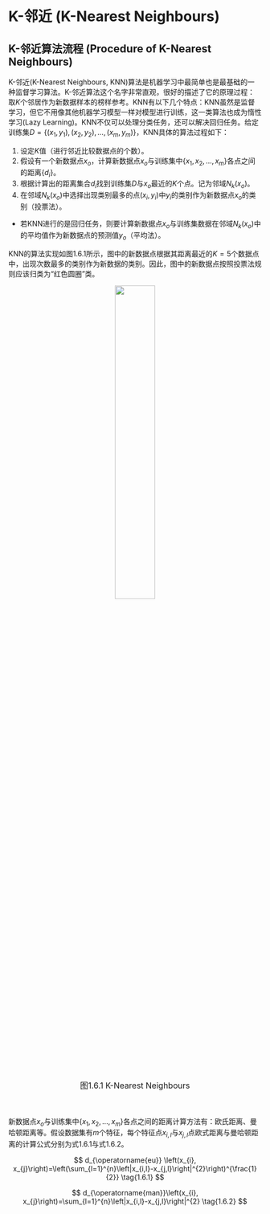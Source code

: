 # K-邻近 (K-Nearest Neighbours)
## K-邻近算法流程 (Procedure of K-Nearest Neighbours)

K-邻近(K-Nearest Neighbours, KNN)算法是机器学习中最简单也是最基础的一种监督学习算法。K-邻近算法这个名字非常直观，很好的描述了它的原理过程：取$K$个邻居作为新数据样本的榜样参考。KNN有以下几个特点：KNN虽然是监督学习，但它不用像其他机器学习模型一样对模型进行训练，这一类算法也成为惰性学习(Lazy Learning)。KNN不仅可以处理分类任务，还可以解决回归任务。给定训练集$D=\left\{\left(x_{1}, y_{1}\right),\left(x_{2}, y_{2}\right), \ldots,\left(x_{m}, y_{m}\right)\right\}$，KNN具体的算法过程如下：

1. 设定$K$值（进行邻近比较数据点的个数）。
2. 假设有一个新数据点$x_o$，计算新数据点$x_o$与训练集中$\{x_1, x_2, \dots, x_m\}$各点之间的距离$\{d_i\}$。
3. 根据计算出的距离集合${d_i}$找到训练集$D$与$x_o$最近的$K$个点。记为邻域$N_k(x_o)$。
4. 在邻域$N_k(x_o)$中选择出现类别最多的点$(x_i, y_i)$中$y_i$的类别作为新数据点$x_o$的类别（投票法）。
- 若KNN进行的是回归任务，则要计算新数据点$x_o$与训练集数据在邻域$N_k(x_o)$中的平均值作为新数据点的预测值$y_o$（平均法）。


KNN的算法实现如图1.6.1所示，图中的新数据点根据其距离最近的$K=5$个数据点中，出现次数最多的类别作为新数据的类别。因此，图中的新数据点按照投票法规则应该归类为“红色圆圈”类。

<center>
    <img  src="ML\ML_figure\knn.png" width="40%">
    <br>
    <div style="margin-bottom: 50px; margin-top: 20px">
        <font size="3">图1.6.1 K-Nearest Neighbours</font>
    </div>
</center>

新数据点$x_o$与训练集中$\{x_1, x_2, \dots, x_m\}$各点之间的距离计算方法有：欧氏距离、曼哈顿距离等。假设数据集有$m$个特征，每个特征点$x_{i,l}$与$x_{j,l}$点欧式距离与曼哈顿距离的计算公式分别为式1.6.1与式1.6.2。

$$
d_{\operatorname{eu}} \left(x_{i}, x_{j}\right)=\left(\sum_{l=1}^{n}\left|x_{i,l}-x_{j,l}\right|^{2}\right)^{\frac{1}{2}}
\tag{1.6.1}
$$

$$
d_{\operatorname{man}}\left(x_{i}, x_{j}\right)=\sum_{l=1}^{n}\left|x_{i,l}-x_{j,l}\right|^{2}
\tag{1.6.2}
$$